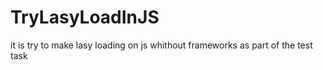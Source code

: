 # TryLasyLoadInJS
it is try to make lasy loading on js whithout frameworks as part of the test task
